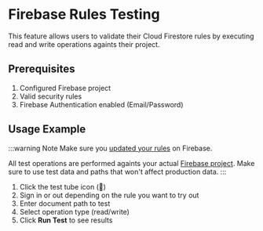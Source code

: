 # Firebase Rules Testing

This feature allows users to validate their Cloud Firestore rules by executing read and write operations againts their project.

## Prerequisites

1. Configured Firebase project
2. Valid security rules
3. Firebase Authentication enabled (Email/Password)

## Usage Example

:::warning Note
Make sure you [updated your rules](/guide/rules-update) on Firebase.

All test operations are performed againts your actual [Firebase project](/guide/setup). Make sure to use test data and paths that won't affect production data.
:::

1. Click the test tube icon (🧪)
2. Sign in or out depending on the rule you want to try out
3. Enter document path to test
4. Select operation type (read/write)
5. Click **Run Test** to see results

